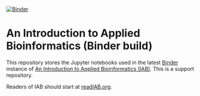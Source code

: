 [![Binder](http://mybinder.org/badge.svg)](http://mybinder.org/repo/gregcaporaso/An-Introduction-to-Applied-Bioinformatics-binder-build)

# An Introduction to Applied Bioinformatics (Binder build)

This repository stores the Jupyter notebooks used in the latest [Binder](http://mybinder.org/) instance of [An Introduction to Applied Bioinformatics (IAB)](http://www.readIAB.org). This is a support repository. 

Readers of IAB should start at [readIAB.org](http://readIAB.org).
